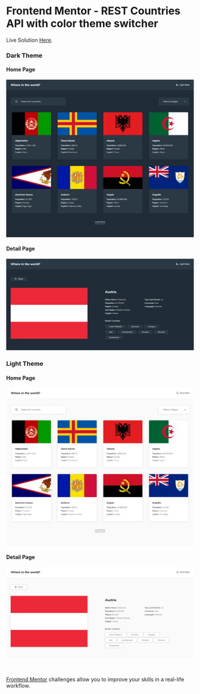 # Frontend Mentor - REST Countries API with color theme switcher

Live Solution [Here](https://countries-finder.vercel.app/).

### Dark Theme

#### Home Page

<img src="./preview/countries-finder-home-dark.png" width="600" 
alt="Desktop design preview for the Countries API with color theme switcher coding challenge">

#### Detail Page

<img src="./preview/countries-finder-detail-dark.png" width="600" 
alt="Desktop design preview for the Countries API with color theme switcher coding challenge">

### Light Theme

#### Home Page

<img src="./preview/countries-finder-home-light.png" width="600" 
alt="Desktop design preview for the Countries API with color theme switcher coding challenge">

#### Detail Page

<img src="./preview/countries-finder-detail-light.png" width="600" 
alt="Desktop design preview for the Countries API with color theme switcher coding challenge">

<br />

[Frontend Mentor](https://www.frontendmentor.io) challenges allow you to improve your skills in a real-life workflow.

